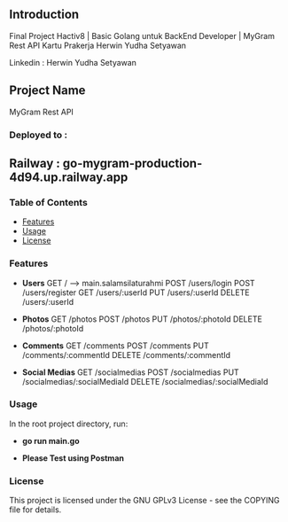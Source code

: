 ## Introduction

 Final Project Hactiv8 | Basic Golang untuk BackEnd Developer | MyGram Rest API
 Kartu Prakerja Herwin Yudha Setyawan
 
Linkedin : Herwin Yudha Setyawan

## Project Name

MyGram Rest API

### Deployed to :

## Railway : go-mygram-production-4d94.up.railway.app

### Table of Contents
- [Features](#features)
- [Usage](#usage)
- [License](#license)

### Features
- **Users**
GET    /  --> main.salamsilaturahmi
POST   /users/login
POST   /users/register
GET    /users/:userId
PUT    /users/:userId
DELETE /users/:userId

- **Photos**
GET    /photos
POST   /photos
PUT    /photos/:photoId
DELETE /photos/:photoId

- **Comments**
GET    /comments
POST   /comments
PUT    /comments/:commentId
DELETE /comments/:commentId

- **Social Medias**
GET    /socialmedias
POST   /socialmedias
PUT    /socialmedias/:socialMediaId
DELETE /socialmedias/:socialMediaId

### Usage
In the root project directory, run:

- **go run main.go**

- **Please Test using Postman**

### License
This project is licensed under the GNU GPLv3 License - see the COPYING file for details.
